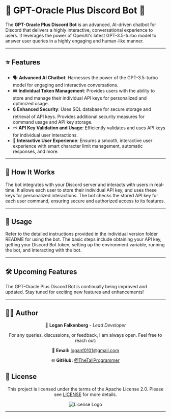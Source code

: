 
# 🤖 GPT-Oracle Plus Discord Bot 🚀

The **GPT-Oracle Plus Discord Bot** is an advanced, AI-driven chatbot for Discord that delivers a highly interactive, conversational experience to users. It leverages the power of OpenAI's latest GPT-3.5-turbo model to answer user queries in a highly engaging and human-like manner.

---

## ⭐ Features 

- 🗣️ **Advanced AI Chatbot**: Harnesses the power of the GPT-3.5-turbo model for engaging and interactive conversations.
- 🎟️ **Individual Token Management**: Provides users with the ability to store and manage their individual API keys for personalized and optimized usage.
- 🔒 **Enhanced Security**: Uses SQL database for secure storage and retrieval of API keys. Provides additional security measures for command usage and API key storage.
- 🗝️ **API Key Validation and Usage**: Efficiently validates and uses API keys for individual user interactions.
- 🚀 **Interactive User Experience**: Ensures a smooth, interactive user experience with smart character limit management, automatic responses, and more.

---

## 📘 How It Works 

The bot integrates with your Discord server and interacts with users in real-time. It allows each user to store their individual API key, and uses these keys for personalized interactions. The bot checks the stored API key for each user command, ensuring secure and authorized access to its features.

---

## 🚀 Usage 

Refer to the detailed instructions provided in the individual version folder README for using the bot. The basic steps include obtaining your API key, getting your Discord Bot token, setting up the environment variable, running the bot, and interacting with the bot.

---

## 🛠️ Upcoming Features 

The GPT-Oracle Plus Discord Bot is continually being improved and updated. Stay tuned for exciting new features and enhancements!

---


<h2 align="left">👨‍💻 Author </h2>

<div align="center">

 
  🔧 **Logan Falkenberg** - *Lead Developer*
  
  For any queries, discussions, or feedback, I am always open. Feel free to reach out:
  
  📧 **Email:** [loganf0101@gmail.com](mailto:loganf0101@gmail.com) 
  
  🌐 **GitHub:** [@TheTallProgrammer](https://github.com/TheTallProgrammer)
  
</div>


<h2 align="left">📜 License </h2>

<div align="center">
  
  This project is licensed under the terms of the Apache License 2.0. Please see [LICENSE](LICENSE./) for more details.
  
  ![License Logo](https://img.shields.io/badge/License-Apache%202.0-blue.svg)
  
</div>

---
